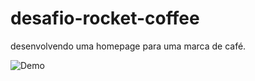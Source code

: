 # desafio-rocket-coffee
desenvolvendo uma homepage para uma marca de café.

![Demo](https://media.giphy.com/media/kRfqhEGwRKDlC5quaS/giphy.gif "Demo")

